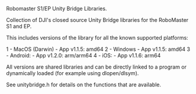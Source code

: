 Robomaster S1/EP Unity Bridge Libraries.

Collection of DJI's closed source Unity Bridge libraries for the RoboMaster S1
and EP.

This includes versions of the library for all the known supported platforms:

1 - MacOS (Darwin) - App v1.1.5: amd64
2 - Windows        - App v1.1.5: amd64
3 - Android:       - App v1.2.0: arm/arm64
4 - iOS:           - App v1.1.6: arm64

All versions are shared libraries and can be directly linked to a program or
dynamically loaded (for example using dlopen/dlsym).

See unitybridge.h for details on the functions that are available.

